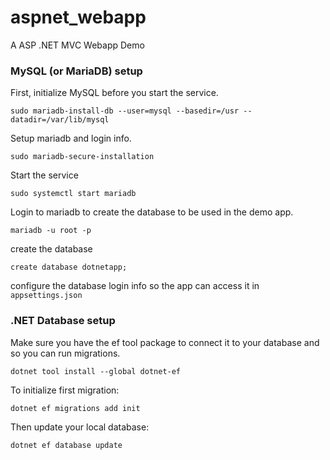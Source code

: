# aspnet_webapp
A ASP .NET MVC Webapp Demo

### MySQL (or MariaDB) setup 

First, initialize MySQL before you start the service.

```
sudo mariadb-install-db --user=mysql --basedir=/usr --datadir=/var/lib/mysql
```

Setup mariadb and login info.
```
sudo mariadb-secure-installation
```

Start the service
```
sudo systemctl start mariadb
```

Login to mariadb to create the database to be used in the demo app.
```
mariadb -u root -p
```

create the database 
```
create database dotnetapp;
```

configure the database login info so the app can access it in `appsettings.json`

### .NET Database setup

Make sure you have the ef tool package to connect it to your database and so you can run migrations.
```
dotnet tool install --global dotnet-ef
```

To initialize first migration:
```
dotnet ef migrations add init
```

Then update your local database:
```
dotnet ef database update
```